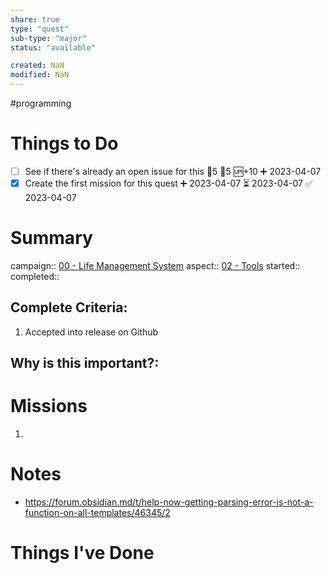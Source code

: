 ```yaml
---
share: true
type: "quest"
sub-type: "major"
status: "available"

created: NaN 
modified: NaN
---
```

 
 #programming
# Things to Do
- [ ] See if there's already an open issue for this 🍅5 🥄5 🆙+10 ➕ 2023-04-07
- [x] Create the first mission for this quest ➕ 2023-04-07 ⏳ 2023-04-07 ✅ 2023-04-07
# Summary
campaign:: [00 - Life Management System](../00%20-%20Life%20Management%20System.md)
aspect:: [02 - Tools](./02%20-%20Tools.md)
started:: 
completed::
## Complete Criteria:
1. Accepted into release on Github

## Why is this important?:

# Missions
1.
# Notes
- https://forum.obsidian.md/t/help-now-getting-parsing-error-is-not-a-function-on-all-templates/46345/2 
# Things I've Done